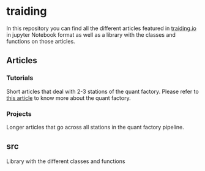 # traiding

In this repository you can find all the different articles featured in [traiding.io](www.traiding.io) in jupyter Notebook format as well as a library with the classes and functions on those articles. 

## Articles

### Tutorials
Short articles that deal with 2-3 stations of the quant factory. Please refer to [this article](http://traiding.io/hello-world/) to know more about the quant factory. 

### Projects
Longer articles that go across all stations in the quant factory pipeline. 

## src
Library with the different classes and functions
